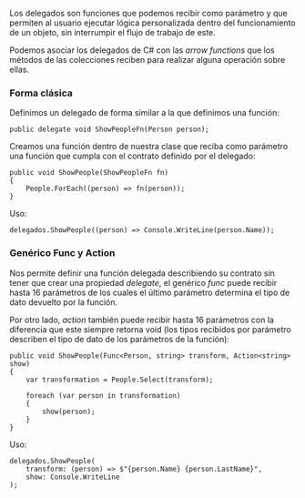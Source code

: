 Los delegados son funciones que podemos recibir como parámetro y que permiten al usuario ejecutar lógica personalizada dentro del funcionamiento de un objeto, sin interrumpir el flujo de trabajo de este.

Podemos asociar los delegados de C# con las *arrow functions* que los métodos de las colecciones reciben para realizar alguna operación sobre ellas.
### Forma clásica

Definimos un delegado de forma similar a la que definimos una función:

```
public delegate void ShowPeopleFn(Person person);
```

Creamos una función dentro de nuestra clase que reciba como parámetro una función que cumpla con el contrato definido por el delegado:

```
public void ShowPeople(ShowPeopleFn fn)
{
    People.ForEach((person) => fn(person));
}
```

Uso:

```
delegados.ShowPeople((person) => Console.WriteLine(person.Name));
```
### Genérico Func y Action

Nos permite definir una función delegada describiendo su contrato sin tener que crear una propiedad *delegate*, el genérico *func* puede recibir hasta 16 parámetros de los cuales el último parámetro determina el tipo de dato devuelto por la función.

Por otro lado, *action* también puede recibir hasta 16 parámetros con la diferencia que este siempre retorna void (los tipos recibidos por parámetro describen el tipo de dato de los parámetros de la función):

```
public void ShowPeople(Func<Person, string> transform, Action<string> show)
{
    var transformation = People.Select(transform);

    foreach (var person in transformation)
    {
        show(person);
    }
}
```

Uso:

```
delegados.ShowPeople(
    transform: (person) => $"{person.Name} {person.LastName}",
    show: Console.WriteLine
);
```